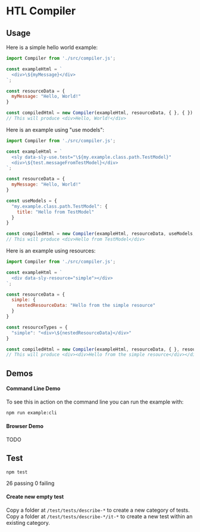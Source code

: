 # HTL Compiler

## Usage

Here is a simple hello world example:

```js
import Compiler from './src/compiler.js';

const exampleHtml = `
  <div>\${myMessage}</div>
`;

const resourceData = {
  myMessage: "Hello, World!"
}

const compiledHtml = new Compiler(exampleHtml, resourceData, { }, { }).compile();
// This will produce <div>Hello, World!</div>
```

Here is an example using "use models":

```js
import Compiler from './src/compiler.js';

const exampleHtml = `
  <sly data-sly-use.test="\${my.example.class.path.TestModel}"
  <div>\${test.messageFromTestModel}</div>
`;

const resourceData = {
  myMessage: "Hello, World!"
}

const useModels = {
  "my.example.class.path.TestModel": {
    title: "Hello from TestModel"
  }
}

const compiledHtml = new Compiler(exampleHtml, resourceData, useModels, { }).compile();
// This will produce <div>Hello from TestModel</div>
```

Here is an example using resources:

```js
import Compiler from './src/compiler.js';

const exampleHtml = `
  <div data-sly-resource="simple"></div>
`;

const resourceData = {
  simple: {
    nestedResourceData: "Hello from the simple resource"
  }
}

const resourceTypes = {
  "simple": "<div>\${nestedResourceData}</div>"
}

const compiledHtml = new Compiler(exampleHtml, resourceData, { }, resourceTypes).compile();
// This will produce <div><div>Hello from the simple resource</div></div>
```

## Demos

#### Command Line Demo

To see this in action on the command line you can run the example with:

```bash
npm run example:cli
```

#### Browser Demo

TODO

## Test

```
npm test
```

26 passing
0 failing

#### Create new empty test

Copy a folder at `/test/tests/describe-*` to create a new category of tests.
Copy a folder at `/test/tests/describe-*/it-*` to create a new test within an existing category.
